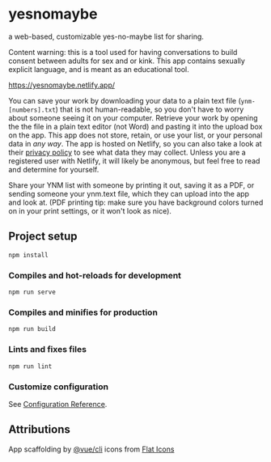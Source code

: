 # yesnomaybe
a web-based, customizable yes-no-maybe list for sharing. 

Content warning: this is a tool used for having conversations to build consent between adults for sex and or kink. This app contains sexually explicit language, and is meant as an educational tool.

https://yesnomaybe.netlify.app/

You can save your work by downloading your data to a plain text file (`ynm-[numbers].txt`) that is not human-readable, so you don't have to worry about someone seeing it on your computer. Retrieve your work by opening the the file in a plain text editor (not Word) and pasting it into the upload box on the app. This app does not store, retain, or use your list, or your personal data in *any way*. The app is hosted on Netlify, so you can also take a look at their [privacy policy](https://www.netlify.com/privacy/) to see what data they may collect. Unless you are a registered user with Netlify, it will likely be anonymous, but feel free to read and determine for yourself.

Share your YNM list with someone by printing it out, saving it as a PDF, or sending someone your ynm.text file, which they can upload into the app and look at. (PDF printing tip: make sure you have background colors turned on in your print settings, or it won't look as nice).

## Project setup
```
npm install
```

### Compiles and hot-reloads for development
```
npm run serve
```

### Compiles and minifies for production
```
npm run build
```

### Lints and fixes files
```
npm run lint
```

### Customize configuration
See [Configuration Reference](https://cli.vuejs.org/config/).

## Attributions
App scaffolding by <a href="https://cli.vuejs.org/guide/">@vue/cli</a>
icons from <a href="https://www.flaticon.com/free-icons/venn-diagram">Flat Icons</a>
